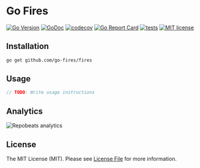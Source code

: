 # Go Fires

[![Go Version](https://badgen.net/github/release/go-fires/fires/stable)](https://github.com/go-fires/fires/releases)
[![GoDoc](https://pkg.go.dev/badge/github.com/go-fires/fires)](https://pkg.go.dev/github.com/go-fires/fires)
[![codecov](https://codecov.io/gh/go-fires/fires/branch/master/graph/badge.svg?token=5TWGQ9DIRU)](https://codecov.io/gh/go-fires/fires)
[![Go Report Card](https://goreportcard.com/badge/github.com/go-fires/fires)](https://goreportcard.com/report/github.com/go-fires/fires)
[![tests](https://github.com/go-fires/fires/actions/workflows/go.yml/badge.svg)](https://github.com/go-fires/fires/actions/workflows/go.yml)
[![MIT license](https://img.shields.io/badge/license-MIT-brightgreen.svg)](https://opensource.org/licenses/MIT)

## Installation

```bash
go get github.com/go-fires/fires
```

## Usage

```go
// TODO: Write usage instructions
```

## Analytics

![Repobeats analytics](https://repobeats.axiom.co/api/embed/9919360081b7e54c93a1c983ac95ffc344d35815.svg "Repobeats analytics image")

## License

The MIT License (MIT). Please see [License File](LICENSE) for more information.